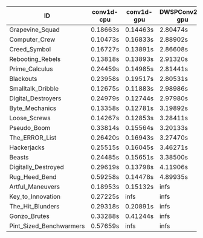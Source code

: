 |ID|conv1d-cpu|conv1d-gpu|DWSPConv2D-gpu|gemm-gpu|avg|
|-|-|-|-|-|-|
|Grapevine_Squad|0.18663s|0.14463s|2.80474s|1.71731s|1.21333s|
|Computer_Crew|0.10473s|0.16833s|2.88902s|1.69333s|1.21385s|
|Creed_Symbol|0.16727s|0.13891s|2.86608s|1.70244s|1.21868s|
|Rebooting_Rebels|0.13818s|0.13893s|2.91320s|1.69313s|1.22086s|
|Prime_Calculus|0.24459s|0.14985s|2.81441s|1.67530s|1.22104s|
|Blackouts|0.23958s|0.19517s|2.80531s|1.68600s|1.23152s|
|Smalltalk_Dribble|0.12675s|0.11883s|2.98986s|1.77888s|1.25358s|
|Digital_Destroyers|0.24979s|0.12744s|2.97980s|1.88502s|1.31051s|
|Byte_Mechanics|0.13358s|0.12781s|3.19892s|1.93603s|1.34908s|
|Loose_Screws|0.14267s|0.12853s|3.28411s|1.94189s|1.37430s|
|Pseudo_Boom|0.33814s|0.15564s|3.20133s|1.96468s|1.41495s|
|The_ERROR_List|0.26420s|0.16943s|3.27470s|2.19387s|1.47555s|
|Hackerjacks|0.25515s|0.16045s|3.46271s|2.07252s|1.48771s|
|Beasts|0.24485s|0.15651s|3.38500s|2.27924s|1.51640s|
|Digitally_Destroyed|0.29619s|0.13798s|4.11906s|2.41258s|1.74145s|
|Rug_Heed_Bend|0.59258s|0.14478s|4.89935s|4.36785s|2.50114s|
|Artful_Maneuvers|0.18953s|0.15132s|infs|1.85213s|infs|
|Key_to_Innovation|0.27225s|infs|infs|2.56326s|infs|
|The_Hit_Blunders|0.29318s|0.20891s|infs|2.01276s|infs|
|Gonzo_Brutes|0.33288s|0.41244s|infs|4.50997s|infs|
|Pint_Sized_Benchwarmers|0.57659s|infs|infs|4.48150s|infs|
